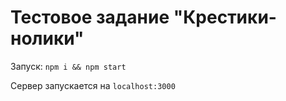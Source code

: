 # Тестовое задание "Крестики-нолики"

Запуск: `npm i && npm start`

Сервер запускается на `localhost:3000`
